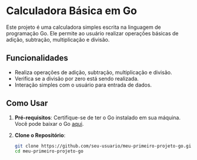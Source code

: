 # Calculadora Básica em Go

Este projeto é uma calculadora simples escrita na linguagem de programação Go. Ele permite ao usuário realizar operações básicas de adição, subtração, multiplicação e divisão.

## Funcionalidades

- Realiza operações de adição, subtração, multiplicação e divisão.
- Verifica se a divisão por zero está sendo realizada.
- Interação simples com o usuário para entrada de dados.

## Como Usar

1. **Pré-requisitos**: Certifique-se de ter o Go instalado em sua máquina. Você pode baixar o Go [aqui](https://golang.org/dl/).

2. **Clone o Repositório**:
   ```bash
   git clone https://github.com/seu-usuario/meu-primeiro-projeto-go.git
   cd meu-primeiro-projeto-go
